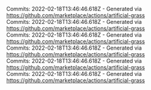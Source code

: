 Commits: 2022-02-18T13:46:46.618Z - Generated via https://github.com/marketplace/actions/artificial-grass
<br>
Commits: 2022-02-18T13:46:46.618Z - Generated via https://github.com/marketplace/actions/artificial-grass
<br>
Commits: 2022-02-18T13:46:46.618Z - Generated via https://github.com/marketplace/actions/artificial-grass
<br>
Commits: 2022-02-18T13:46:46.618Z - Generated via https://github.com/marketplace/actions/artificial-grass
<br>
Commits: 2022-02-18T13:46:46.618Z - Generated via https://github.com/marketplace/actions/artificial-grass
<br>
Commits: 2022-02-18T13:46:46.618Z - Generated via https://github.com/marketplace/actions/artificial-grass
<br>
